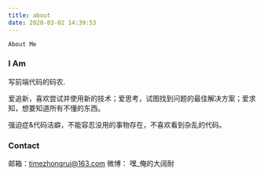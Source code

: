 ```yaml
---
title: about
date: 2020-03-02 14:39:53
---
```



`
About Me
`
### I Am

写前端代码的码农.

爱追新，喜欢尝试并使用新的技术；爱思考，试图找到问题的最佳解决方案；爱求知，想要知道所有不懂的东西。

强迫症&代码洁癖，不能容忍没用的事物存在，不喜欢看到杂乱的代码。

### Contact

邮箱：timezhongrui@163.com
微博： 嘿_俺的大阔耐 